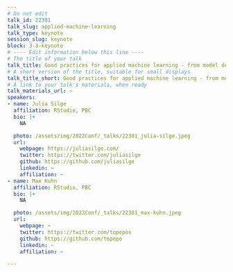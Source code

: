 ```yaml
---
# Do not edit
talk_id: 22301
talk_slug: applied-machine-learning
talk_type: keynote
session_slug: keynote
block: 3-3-keynote
# ---- Edit information below this line ----
# The title of your talk
talk_title: Good practices for applied machine learning - from model development to model deployment.
# A short version of the title, suitable for small displays
talk_title_short: Good practices for applied machine learning - from model development to model deployment.
# A link to your talk's materials, when ready
talk_materials_url: ~
speakers:
- name: Julia Silge
  affiliation: RStudio, PBC
  bio: |+
    NA

  photo: /assets/img/2022Conf/_talks/22301_julia-silge.jpeg
  url:
    webpage: https://juliasilge.com/
    twitter: https://twitter.com/juliasilge
    github: https://github.com/juliasilge
    linkedin: ~
    affiliation: ~
- name: Max Kuhn
  affiliation: RStudio, PBC
  bio: |+
    NA

  photo: /assets/img/2022Conf/_talks/22301_max-kuhn.jpeg
  url:
    webpage: ~
    twitter: https://twitter.com/topepos
    github: https://github.com/topepo
    linkedin: ~
    affiliation: ~

---
```


<!-- ABSTRACT ----
Please write abstract below. You may use simple markdown (links, code style, bold, italics)
-->


